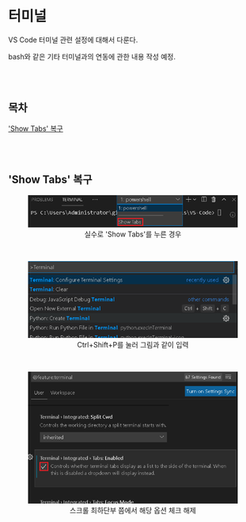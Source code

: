 # 터미널
<p>VS Code 터미널 관련 설정에 대해서 다룬다.</p>
<p>bash와 같은 기타 터미널과의 연동에 관한 내용 작성 예정.</p>

<br><br>

## 목차
<p>

['Show Tabs' 복구](#'show-Tabs'-복구)
</p>

<br><br>

## 'Show Tabs' 복구
<p align='center'>
  <figure>
    <img src="./resources/1.png" alt="그림1">
    <div align="center"><figcation>실수로 'Show Tabs'를 누른 경우</figcation></div>
  </figure>
</p>

<br>

<p align='center'>
  <figure>
    <img src="./resources/2.png" alt="그림2">
    <div align="center"><figcation>Ctrl+Shift+P를 눌러 그림과 같이 입력</figcation></div>
  </figure>
</p>

<br>

<p align='center'>
  <figure>
    <img src="./resources/3.png" alt="그림3">
    <div align="center"><figcation>스크롤 최하단부 쯤에서 해당 옵션 체크 해제</figcation></div>
  </figure>
</p>

<br><br>